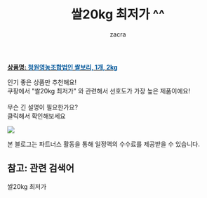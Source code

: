 ﻿---
layout: post
title:  "쌀20kg 최저가 ^^"
author: zacra
categories: [ 아이템 ]
tags: [쌀20kg 최저가]
image: https://static.coupangcdn.com/image/vendor_inventory/18ac/cbcf518bbcd3b752e12499129f46814279f8a5afde6eb8bb6417115eb892.jpg 
description: "쿠팡에서 쌀20kg 최저가 관련 키워드로 가장 고객 선호도가 높은 제품이랍니다."
rating: 4.5
---

<a href="https://link.coupang.com/re/AFFSDP?lptag=AF8407795&pageKey=217288943&itemId=670436570&vendorItemId=4729726937&traceid=V0-153-96f6b9fff4bf85e5"><b>상품명: <font color='#01579B'>청원영농조합법인 쌀보리, 1개, 2kg</font></b></a>

인기 좋은 상품만 추천해요!<br/>
쿠팡에서 "쌀20kg 최저가" 와 관련해서 선호도가 가장 높은 제품이에요!<br/><br/>
무슨 긴 설명이 필요한가요?  
클릭해서 확인해보세요


<a href="https://link.coupang.com/re/AFFSDP?lptag=AF8407795&pageKey=217288943&itemId=670436570&vendorItemId=4729726937&traceid=V0-153-96f6b9fff4bf85e5"><img src="https://thumbnail7.coupangcdn.com/thumbnails/remote/q89/image/vendor_inventory/5c47/dbdb4676fc76c7d93c794999e5c2abb8a5532c1f3eb9d140d57b6587710b.jpg"></a> 

본 블로그는 파트너스 활동을 통해 일정액의 수수료를 제공받을 수 있습니다.

## 참고: 관련 검색어    
쌀20kg 최저가